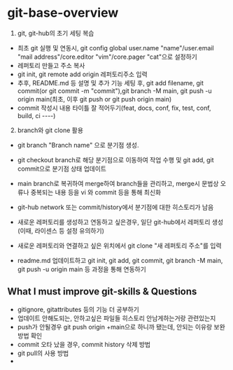# git-base-overview

1. git, git-hub의 초기 세팅 복습
- 최초 git 실행 및 연동시, git config global user.name "name"/user.email "mail address"/core.editor "vim"/core.pager "cat"으로 설정하기
- 레퍼토리 만들고 주소 복사
- git init, git remote add origin 레퍼토리주소 입력
- 추후, README.md 등 설명 및 추가 기능 세팅 후, git add filename, git commit(or git commit -m "commit"),git branch -M main, git push -u origin main(최초, 이후 git push or git push origin main)
- commit 작성시 내용 타이틀 잘 적어두기(feat, docs, conf, fix, test, conf, build, ci ----)

2. branch와 git clone 활용
- git branch "Branch name" 으로 분기점 생성.
- git checkout branch로 해당 분기점으로 이동하여 작업 수행 및 git add, git commit으로 분기점 상태 업데이트
- main branch로 복귀하여 merge하여 branch들을 관리하고, merge시 문법상 오류나 중복되는 내용 등을 vi 와 commit 등을 통해 최신화
- git-hub network 또는 commit/history에서 분기점에 대한 히스토리가 남음

- 새로운 레퍼토리를 생성하고 연동하고 싶은경우, 일단 git-hub에서 레퍼토리 생성(이때, 라이센스 등 설정 유의하기)
- 새로운 레퍼토리와 연결하고 싶은 위치에서 git clone "새 레퍼토리 주소"를 입력
- readme.md 업데이트하고 git init, git add, git commit, git branch -M main, git push -u origin main 등 과정을 통해 연동하기 


## What I must improve git-skills & Questions 
- gitignore, gitattributes 등의 기능 더 공부하기
- 업데이트 안해도되는, 안하고싶은 파일들 히스토리 안남게하는거랑 관련있는지
- push가 안될경우 git push origin +main으로 하니까 됐는데, 안되는 이유랑 보완방법 확인
- commit 오타 났을 경우, commit history 삭제 방법
- git pull의 사용 방법
- 
